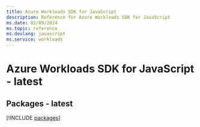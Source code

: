 ```yaml
---
title: Azure Workloads SDK for JavaScript
description: Reference for Azure Workloads SDK for JavaScript
ms.date: 02/09/2024
ms.topic: reference
ms.devlang: javascript
ms.service: workloads
---
```

# Azure Workloads SDK for JavaScript - latest
## Packages - latest
[!INCLUDE [packages](workloads-index.md)]